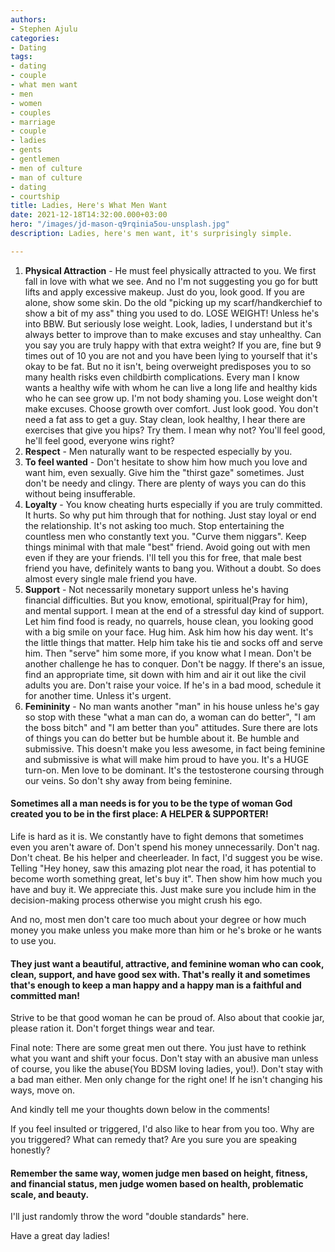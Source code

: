 ```yaml
---
authors:
- Stephen Ajulu
categories:
- Dating
tags:
- dating
- couple
- what men want
- men
- women
- couples
- marriage
- couple
- ladies
- gents
- gentlemen
- men of culture
- man of culture
- dating
- courtship
title: Ladies, Here's What Men Want
date: 2021-12-18T14:32:00.000+03:00
hero: "/images/jd-mason-q9rqinia5ou-unsplash.jpg"
description: Ladies, here's men want, it's surprisingly simple.

---
```

1. **Physical Attraction** - He must feel physically attracted to you. We first fall in love with what we see. And no I'm not suggesting you go for butt lifts and apply excessive makeup. Just do you, look good. If you are alone, show some skin. Do the old "picking up my scarf/handkerchief to show a bit of my ass" thing you used to do. LOSE WEIGHT! Unless he's into BBW. But seriously lose weight. Look, ladies, I understand but it's always better to improve than to make excuses and stay unhealthy. Can you say you are truly happy with that extra weight? If you are, fine but 9 times out of 10 you are not and you have been lying to yourself that it's okay to be fat. But no it isn't, being overweight predisposes you to so many health risks even childbirth complications. Every man I know wants a healthy wife with whom he can live a long life and healthy kids who he can see grow up. I'm not body shaming you. Lose weight don't make excuses. Choose growth over comfort. Just look good. You don't need a fat ass to get a guy. Stay clean, look healthy, I hear there are exercises that give you hips? Try them. I mean why not? You'll feel good, he'll feel good, everyone wins right?
2. **Respect** - Men naturally want to be respected especially by you.
3. **To feel wanted** - Don't hesitate to show him how much you love and want him, even sexually. Give him the "thirst gaze" sometimes. Just don't be needy and clingy. There are plenty of ways you can do this without being insufferable.
4. **Loyalty** - You know cheating hurts especially if you are truly committed. It hurts. So why put him through that for nothing. Just stay loyal or end the relationship. It's not asking too much. Stop entertaining the countless men who constantly text you. "Curve them niggars". Keep things minimal with that male "best" friend. Avoid going out with men even if they are your friends. I'll tell you this for free, that male best friend you have, definitely wants to bang you. Without a doubt. So does almost every single male friend you have.
5. **Support** - Not necessarily monetary support unless he's having financial difficulties. But you know, emotional, spiritual(Pray for him), and mental support. I mean at the end of a stressful day kind of support. Let him find food is ready, no quarrels, house clean, you looking good with a big smile on your face. Hug him. Ask him how his day went. It's the little things that matter. Help him take his tie and socks off and serve him. Then "serve" him some more, if you know what I mean. Don't be another challenge he has to conquer. Don't be naggy. If there's an issue, find an appropriate time, sit down with him and air it out like the civil adults you are. Don't raise your voice. If he's in a bad mood, schedule it for another time. Unless it's urgent.
6. **Femininity** - No man wants another "man" in his house unless he's gay so stop with these "what a man can do, a woman can do better", "I am the boss bitch" and "I am better than you" attitudes. Sure there are lots of things you can do better but be humble about it. Be humble and submissive. This doesn't make you less awesome, in fact being feminine and submissive is what will make him proud to have you. It's a HUGE turn-on. Men love to be dominant. It's the testosterone coursing through our veins. So don't shy away from being feminine.

#### Sometimes all a man needs is for you to be the type of woman God created you to be in the first place: A HELPER & SUPPORTER!

Life is hard as it is. We constantly have to fight demons that sometimes even you aren't aware of. Don't spend his money unnecessarily. Don't nag. Don't cheat. Be his helper and cheerleader. In fact, I'd suggest you be wise. Telling "Hey honey, saw this amazing plot near the road, it has potential to become worth something great, let's buy it". Then show him how much you have and buy it. We appreciate this. Just make sure you include him in the decision-making process otherwise you might crush his ego.

And no, most men don't care too much about your degree or how much money you make unless you make more than him or he's broke or he wants to use you.

#### They just want a beautiful, attractive, and feminine woman who can cook, clean, support, and have good sex with. That's really it and sometimes that's enough to keep a man happy and a happy man is a faithful and committed man!

Strive to be that good woman he can be proud of. Also about that cookie jar, please ration it. Don't forget things wear and tear.

Final note: There are some great men out there. You just have to rethink what you want and shift your focus. Don't stay with an abusive man unless of course, you like the abuse(You BDSM loving ladies, you!). Don't stay with a bad man either. Men only change for the right one! If he isn't changing his ways, move on.

And kindly tell me your thoughts down below in the comments!

If you feel insulted or triggered, I'd also like to hear from you too. Why are you triggered? What can remedy that? Are you sure you are speaking honestly?

#### **Remember** the same way, women judge men based on height, fitness, and financial status, men judge women based on health, problematic scale, and beauty.

I'll just randomly throw the word "double standards" here.

Have a great day ladies!
